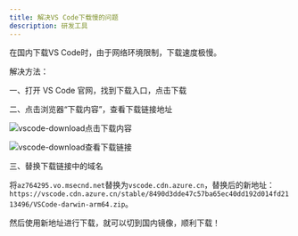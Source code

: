 ```yaml
---
title: 解决VS Code下载慢的问题
description: 研发工具
---
```


在国内下载VS Code时，由于网络环境限制，下载速度极慢。

解决方法：

一、打开 VS Code 官网，找到下载入口，点击下载

二、点击浏览器“下载内容”，查看下载链接地址

![vscode-download点击下载内容](/imgs/summary-primary/tools/vscode_download_1.png)

![vscode-download查看下载链接](/imgs/summary-primary/tools/vscode_download_2.png)

三、替换下载链接中的域名

将`az764295.vo.msecnd.net`替换为`vscode.cdn.azure.cn`，替换后的新地址：`https://vscode.cdn.azure.cn/stable/8490d3dde47c57ba65ec40dd192d014fd2113496/VSCode-darwin-arm64.zip`。

然后使用新地址进行下载，就可以切到国内镜像，顺利下载！
